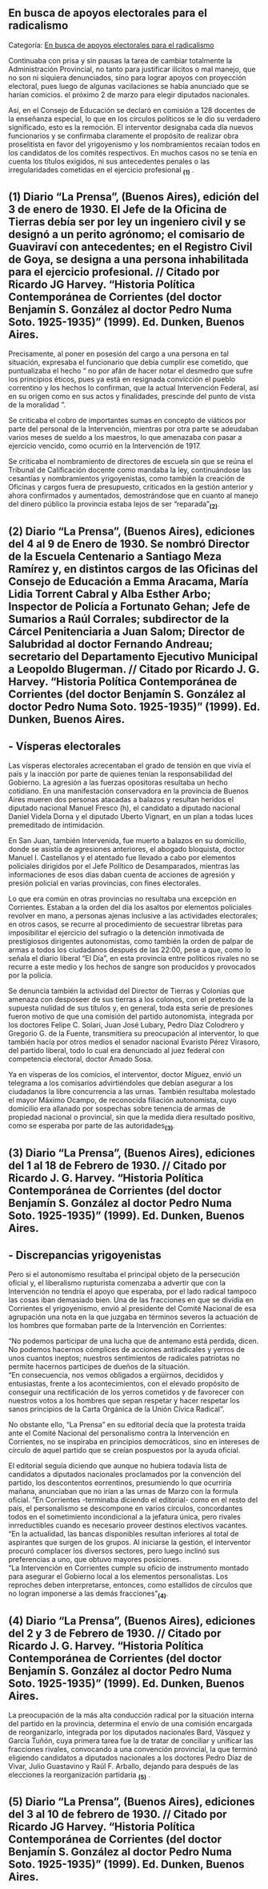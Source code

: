 ## En busca de apoyos electorales para el radicalismo

Categoría: [En busca de apoyos electorales para el radicalismo](http://descubrircorrientes.com.ar/2012/index.php/3936-corrientes-en-la-familia-argentina-1870-a-la-actualidad/de-juan-ramon-vidal-a-benjamin-solano-gonzalez-1909-1929/corrientes-intervenida-1929/en-busca-de-apoyos-electorales-para-el-radicalismo)

Continuaba con prisa y sin pausas la tarea de cambiar totalmente la Administración Provincial, no tanto para justificar ilícitos o mal manejo, que no son ni siquiera denunciados, sino para lograr apoyos con proyección electoral, pues luego de algunas vacilaciones se había anunciado que se harían comicios. el próximo 2 de marzo para elegir diputados nacionales.

Así, en el Consejo de Educación se declaró en comisión a 128 docentes de la enseñanza especial, lo que en los círculos políticos se le dio su verdadero significado, esto es la remoción. El interventor designaba cada día nuevos funcionarios y se confirmaba claramente el propósito de realizar obra proselitista en favor del yrigoyenismo y los nombramientos recaían todos en los candidatos de los comités respectivos. En muchos casos no se tenía en cuenta los títulos exigidos, ni sus antecedentes penales o las irregularidades cometidas en el ejercicio profesional <sub><strong><span><span>(1)</span></span></strong></sub> .

## **(1)** Diario “La Prensa”, (Buenos Aires), edición del 3 de enero de 1930. El Jefe de la Oficina de Tierras debía ser por ley un ingeniero civil y se designó a un perito agrónomo; el comisario de Guaviraví con antecedentes; en el Registro Civil de Goya, se designa a una persona inhabilitada para el ejercicio profesional. // Citado por Ricardo JG Harvey. “Historia Política Contemporánea de Corrientes (del doctor Benjamín S. González al doctor Pedro Numa Soto. 1925-1935)” (1999). Ed. Dunken, Buenos Aires.

Precisamente, al poner en posesión del cargo a una persona en tal situación, expresaba el funcionario que debía cumplir ese cometido, que puntualizaba el hecho “ no por afán de hacer notar el desmedro que sufre los principios éticos, pues ya está en resignada convicción el pueblo correntino y los hechos lo confirman, que la actual Intervención Federal, así en su origen como en sus actos y finalidades, prescinde del punto de vista de la moralidad ”.

Se criticaba el cobro de importantes sumas en concepto de viáticos por parte del personal de la Intervención, mientras por otra parte se adeudaban varios meses de sueldo a los maestros, lo que amenazaba con pasar a ejercicio vencido, como ocurrió en la Intervención de 1917.

Se criticaba el nombramiento de directores de escuela sin que se reúna el Tribunal de Calificación docente como mandaba la ley, continuándose las cesantías y nombramientos yrigoyenistas, como también la creación de Oficinas y cargos fuera de presupuesto, criticados en la gestión anterior y ahora confirmados y aumentados, demostrándose que en cuanto al manejo del dinero público la provincia estaba lejos de ser “reparada”<sub><strong>(2)</strong></sub>.

## **(2)** Diario “La Prensa”, (Buenos Aires), ediciones del 4 al 9 de Enero de 1930. Se nombró Director de la Escuela Centenario a Santiago Meza Ramírez y, en distintos cargos de las Oficinas del Consejo de Educación a Emma Aracama, María Lidia Torrent Cabral y Alba Esther Arbo; Inspector de Policía a Fortunato Gehan; Jefe de Sumarios a Raúl Corrales; subdirector de la Cárcel Penitenciaria a Juan Salom; Director de Salubridad al doctor Fernando Andreau; secretario del Departamento Ejecutivo Municipal a Leopoldo Blugerman. // Citado por Ricardo J. G. Harvey. “Historia Política Contemporánea de Corrientes (del doctor Benjamín S. González al doctor Pedro Numa Soto. 1925-1935)” (1999). Ed. Dunken, Buenos Aires.

## **\- Vísperas electorales**

Las vísperas electorales acrecentaban el grado de tensión en que vivía el país y la inacción por parte de quienes tenían la responsabilidad del Gobierno. La agresión a las fuerzas opositoras resultaba un hecho cotidiano. En una manifestación conservadora en la provincia de Buenos Aires mueren dos personas atacadas a balazos y resultan heridos el diputado nacional Manuel Fresco (h), el candidato a diputado nacional Daniel Videla Dorna y el diputado Uberto Vignart, en un plan a todas luces premeditado de intimidación.

En San Juan, también Intervenida, fue muerto a balazos en su domicilio, donde se asistía de agresiones anteriores, el abogado bloquista, doctor Manuel I. Castellanos y el atentado fue llevado a cabo por elementos policiales dirigidos por el Jefe Político de Desamparados, mientras las informaciones de esos días daban cuenta de acciones de agresión y presión policial en varias provincias, con fines electorales.

Lo que era común en otras provincias no resultaba una excepción en Corrientes. Estaban a la orden del día los asaltos por elementos policiales revolver en mano, a personas ajenas inclusive a las actividades electorales; en otros casos, se recurre al procedimiento de secuestrar libretas para imposibilitar el ejercicio del sufragio o la detención inmotivada de prestigiosos dirigentes autonomistas, como también la orden de palpar de armas a todos los ciudadanos después de las 22:00, pese a que, como lo señala el diario liberal “El Día”, en esta provincia entre políticos rivales no se recurre a este medio y los hechos de sangre son producidos y provocados por la policía.

Se denuncia también la actividad del Director de Tierras y Colonias que amenaza con desposeer de sus tierras a los colonos, con el pretexto de la supuesta nulidad de sus títulos y, en general, toda esta serie de presiones fueron motivo de que una comisión del partido autonomista, integrada por los doctores Felipe C. Solari, Juan José Lubary, Pedro Díaz Colodrero y Gregorio G. de la Fuente, transmitiera su preocupación al interventor, lo que también hacía por otros medios el senador nacional Evaristo Pérez Virasoro, del partido liberal, todo lo cual era denunciado al juez federal con competencia electoral, doctor Amado Sosa.

Ya en vísperas de los comicios, el interventor, doctor Míguez, envió un telegrama a los comisarios advirtiéndoles que debían asegurar a los ciudadanos la libre concurrencia a las urnas. También resultaba molestado el mayor Máximo Ocampo, de reconocida filiación autonomista, cuyo domicilio era allanado por sospechas sobre tenencia de armas de propiedad nacional o provincial, sin que la medida diera resultado positivo, como se esperaba por parte de las autoridades<sub><strong>(3)</strong></sub>.

## **(3)** Diario “La Prensa”, (Buenos Aires), ediciones del 1 al 18 de Febrero de 1930. // Citado por Ricardo J. G. Harvey. “Historia Política Contemporánea de Corrientes (del doctor Benjamín S. González al doctor Pedro Numa Soto. 1925-1935)” (1999). Ed. Dunken, Buenos Aires.

## **\- Discrepancias yrigoyenistas**

Pero si el autonomismo resultaba el principal objeto de la persecución oficial y, el liberalismo rupturista comenzaba a advertir que con la Intervención no tendría el apoyo que esperaba, por el lado radical tampoco las cosas iban demasiado bien. Una de las fracciones en que se dividía en Corrientes el yrigoyenismo, envió al presidente del Comité Nacional de esa agrupación una nota en la que juzgaba en términos severos la actuación de los hombres que formaban parte de la Intervención en Corrientes:

“No podemos participar de una lucha que de antemano está perdida, dicen. No podemos hacernos cómplices de acciones antiradicales y yerros de unos cuantos ineptos; nuestros sentimientos de radicales patriotas no permite hacernos partícipes de dueños de la situación.  
“En consecuencia, nos vemos obligados a ergüirnos, decididos y entusiastas, frente a los acontecimientos, con el elevado propósito de conseguir una rectificación de los yerros cometidos y de favorecer con nuestros votos a los hombres que sepan respetar y hacer respetar los sanos principios de la Carta Orgánica de la Unión Cívica Radical”.

No obstante ello, “La Prensa” en su editorial decía que la protesta traída ante el Comité Nacional del personalismo contra la Intervención en Corrientes, no se inspiraba en principios democráticos, sino en intereses de círculo de aquel partido que se creían pospuestos por la ayuda oficial.

El editorial seguía diciendo que aunque no hubiera todavía lista de candidatos a diputados nacionales proclamados por la convención del partido, los descontentos eorrentinos, presumiendo lo que ocurriría mañana, anunciaban que no irían a las urnas de Marzo con la formula oficial. “En Corrientes -terminaba diciendo el editorial- como en el resto del país, el personalismo se descompone en varios círculos, concordantes todos en el sometimiento incondicional a la jefatura única, pero rivales inrreductibles cuando es necesario proveer destinos electivos vacantes.  
“En la actualidad, las bancas disponibles resultan inferiores al total de aspirantes que surgen de los grupos. Al iniciarse la gestión, el interventor procuró complacer los diversos sectores, pero luego inclinó sus preferencias a uno, que obtuvo mayores posiciones.  
“La Intervención en Corrientes cumple su oficio de instrumento montado para asegurar el Gobierno local a los elementos personalistas. Los reproches deben interpretarse, entonces, como estallidos de círculos que no logran imponerse a las demás fracciones”<sub><strong>(4)</strong></sub>.

## **(4)** Diario “La Prensa”, (Buenos Aires), ediciones del 2 y 3 de Febrero de 1930. // Citado por Ricardo J. G. Harvey. “Historia Política Contemporánea de Corrientes (del doctor Benjamín S. González al doctor Pedro Numa Soto. 1925-1935)” (1999). Ed. Dunken, Buenos Aires.

La preocupación de la más alta conducción radical por la situación interna del partido en la provincia, determina el envío de una comisión encargada de reorganizarlo, integrada por los diputados nacionales Bard, Vásquez y García Tuñón, cuya primera tarea fue la de tratar de conciliar y unificar las fracciones rivales, convocando a una convención provincial, la que terminó eligiendo candidatos a diputados nacionales a los doctores Pedro Díaz de Vivar, Julio Guastavino y Raúl F. Arballo, dejando para después de las elecciones la reorganización partidaria <sub><strong><span><span>(5)</span></span></strong></sub> .

## **(5)** Diario “La Prensa”, (Buenos Aires), ediciones del 3 al 10 de febrero de 1930. // Citado por Ricardo JG Harvey. “Historia Política Contemporánea de Corrientes (del doctor Benjamín S. González al doctor Pedro Numa Soto. 1925-1935)” (1999). Ed. Dunken, Buenos Aires.